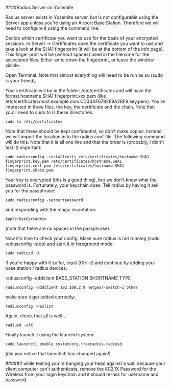 ####Radius Server on Yosemite

Radius server exists in Yosemite server, but is not configurable using the Server app unless you're using an Airport Base Station. Therefore we will need to configure it using the command line.

Decide which certificate you want to use for the basis of your encrypted sessions. In Server -> Certificates open the certificate you want to use and take a look at the SHA1 fingerprint (it will be at the bottom of the info page). This finger print will be (without spaces) used in the filename for the associated files. Either write down the fingerprint, or leave the window visible.

Open Terminal. Note that almost everything will need to be run as su (sudo is your friend).

Your certificate will be in the folder: /etc/certificates and will have the format hostname.SHA1 fingerprint.xxx.pem
(like /etc/certificates/host.example.com.CD34AF6792E9A2BF9.key.pem). You're interested in three files, the key, the certificate and the chain. Note that you'll need to sudo to ls these directories.

	sudo ls /etc/certificates

Note that these should be kept confidential, so don't make copies. Instead we will import the location in to the radius conf file. The following command will do this. Note that it is all one line and that the order is (probably, I didn't test it) important:

	sudo radiusconfig -installcerts /etc/certificates/hostname.SHA1 fingerprint.key.pem /etc/certificates/hostname.SHA1 fingerprint.cert.pem /etc/certificates/hostname.SHA1 fingerprint.chain.pem

Your key is encrypted (this is a good thing), but we don't know what the password is. Fortunately, your keychain does. Tell radius by having it ask you for the passphrase:

	sudo radiusconfig -setcertpassword

and responding with the magic incantation:

	Apple:UseCertAdmin

(note that there are no spaces in the passphrase).

Now it's time to check your config. Make sure radius is not running (sudo radiusconfig -stop) and start it in foreground mode:

	sudo radiusd -X

If you're happy with it so far, cquit (Ctrl-c) and continue by adding your base station / radius devices:

radiusconfig -addclient BASE_STATION  SHORTNAME TYPE

	radiusconfig -addclient 192.168.2.9 netgear-switch-1 other

make sure it got added correctly:

	radiusconfig -naslist


Again, check that all is well...

	radiusd -sfX

Finally launch it using the launchd system:

	sudo launchctl enable system/org.freeradius.radiusd

(did you notice that launchctl has changed again!)

#####if while testing you're banging your head against a wall because your client computer can't authenticate,  remove the 802.1X Password for the Wireless from your login keychain and it should re-ask for username and password.


